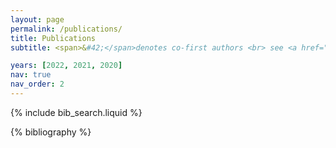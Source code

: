 ```yaml
---
layout: page
permalink: /publications/
title: Publications
subtitle: <span>&#42;</span>denotes co-first authors <br> see <a href="https://bit.ly/cy-gs">Google Scholar</a> for the up-to-date publications!

years: [2022, 2021, 2020]
nav: true
nav_order: 2
---
```


<!-- _pages/publications.md -->

<!-- Bibsearch Feature -->

{% include bib_search.liquid %}

<div class="publications">

{% bibliography %}

</div>
